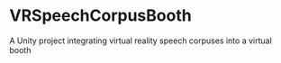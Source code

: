 # VRSpeechCorpusBooth
A Unity project integrating virtual reality speech corpuses into a virtual booth
